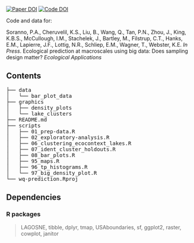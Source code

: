 [![Paper DOI](https://img.shields.io/badge/Paper-DOI-blue.svg)](https://doi.org/) [![Code DOI](https://img.shields.io/badge/DOI-10.5281/zenodo.3606832-blue.svg)](https://doi.org/10.5281/zenodo.3606832)

Code and data for:

Soranno, P.A., Cheruvelil, K.S., Liu, B., Wang, Q., Tan, P.N., Zhou, J., King, K.B.S., McCullough, I.M., Stachelek, J., Bartley, M., Filstrup, C.T., Hanks, E.M., Lapierre, J.F., Lottig, N.R., Schliep, E.M., Wagner, T., Webster, K.E. _In Press_. Ecological prediction at macroscales using big data: Does sampling design matter? _Ecological Applications_

## Contents

<pre>
├── data
│   └── bar_plot_data
├── graphics
│   ├── density_plots
│   └── lake_clusters
├── README.md
├── scripts
│   ├── 01_prep-data.R
│   ├── 02_exploratory-analysis.R
│   ├── 06_clustering_ecocontext_lakes.R
│   ├── 07_ident_cluster_holdouts.R
│   ├── 08_bar_plots.R
│   ├── 95_maps.R
│   ├── 96_tp_histograms.R
│   └── 97_big_density_plot.R
└── wq-prediction.Rproj
</pre>

## Dependencies

### R packages

> LAGOSNE, tibble, dplyr, tmap, USAboundaries, sf, ggplot2, raster, cowplot, janitor
